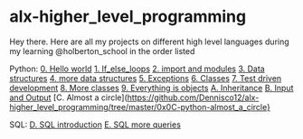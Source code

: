 # alx-higher_level_programming
Hey there. Here are all my projects on different high level languages during my learning @holberton_school in the order listed

Python:
[0. Hello world](https://github.com/Dennisco12/alx-higher_level_programming/tree/master/0x00-python-hello_world)
[1. If_else_loops](https://github.com/Dennisco12/alx-higher_level_programming/tree/master/0x01-python-if_else_loops_functions)
[2. import and modules](https://github.com/Dennisco12/alx-higher_level_programming/tree/master/0x00-python-hello_world)
[3. Data structures](https://github.com/Dennisco12/alx-higher_level_programming/tree/master/0x03-python-data_structures)
[4. more data structures](https://github.com/Dennisco12/alx-higher_level_programming/tree/master/0x04-python-more_data_structures)
[5. Exceptions](https://github.com/Dennisco12/alx-higher_level_programming/tree/master/0x05-python-exceptions)
[6. Classes](https://github.com/Dennisco12/alx-higher_level_programming/tree/master/0x06-python-classes)
[7. Test driven development](https://github.com/Dennisco12/alx-higher_level_programming/tree/master/0x07-python-test_driven_development)
[8. More classes](https://github.com/Dennisco12/alx-higher_level_programming/tree/master/0x08-python-more_classes)
[9. Everything is objects](https://github.com/Dennisco12/alx-higher_level_programming/tree/master/0x09-python-everything_is_object)
[A. Inheritance](https://github.com/Dennisco12/alx-higher_level_programming/tree/master/0x0A-python-inheritance)
[B. Input and Output](https://github.com/Dennisco12/alx-higher_level_programming/tree/master/0x0B-python-input_output)
[C. Almost a circle](https://github.com/Dennisco12/alx-higher_level_programming/tree/master/0x0C-python-almost_a_circle}

SQL:
[D. SQL introduction](https://github.com/Dennisco12/alx-higher_level_programming/tree/master/0x0D-SQL_introduction)
[E. SQL more queries](https://github.com/Dennisco12/alx-higher_level_programming/tree/master/0x0E-SQL_more_queries)

